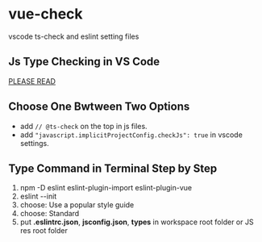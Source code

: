 # vue-check
vscode ts-check and eslint setting files

## Js Type Checking in VS Code ##
[PLEASE READ](https://code.visualstudio.com/docs/languages/javascript#_type-checking)

## Choose One Bwtween Two Options
- add ``// @ts-check`` on the top in js files.
- add ``"javascript.implicitProjectConfig.checkJs": true`` in vscode settings.

## Type Command in Terminal Step by Step
1. npm -D eslint eslint-plugin-import eslint-plugin-vue
2. eslint --init
3. choose: Use a popular style guide 
4. choose: Standard
5. put **.eslintrc.json**, **jsconfig.json**, **types** in workspace root folder or JS res root folder
